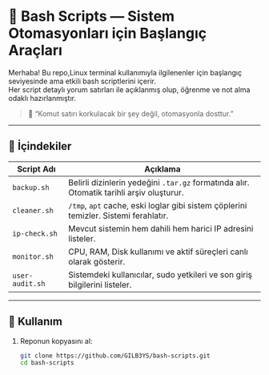 # 🐧 Bash Scripts — Sistem Otomasyonları için Başlangıç Araçları

Merhaba! Bu repo,Linux terminal kullanımıyla ilgilenenler için başlangıç seviyesinde ama etkili bash scriptlerini içerir.  
Her script detaylı yorum satırları ile açıklanmış olup, öğrenme ve not alma odaklı hazırlanmıştır.

> 🧠 “Komut satırı korkulacak bir şey değil, otomasyonla dosttur.”  

---

## 📁 İçindekiler

| Script Adı         | Açıklama |
|--------------------|----------|
| `backup.sh`        | Belirli dizinlerin yedeğini `.tar.gz` formatında alır. Otomatik tarihli arşiv oluşturur. |
| `cleaner.sh`       | `/tmp`, `apt` cache, eski loglar gibi sistem çöplerini temizler. Sistemi ferahlatır. |
| `ip-check.sh`      | Mevcut sistemin hem dahili hem harici IP adresini listeler. |
| `monitor.sh`       | CPU, RAM, Disk kullanımı ve aktif süreçleri canlı olarak gösterir. |
| `user-audit.sh`    | Sistemdeki kullanıcılar, sudo yetkileri ve son giriş bilgilerini listeler. |

---

## 🚀 Kullanım

1. Reponun kopyasını al:
   ```bash
   git clone https://github.com/GILB3YS/bash-scripts.git
   cd bash-scripts
